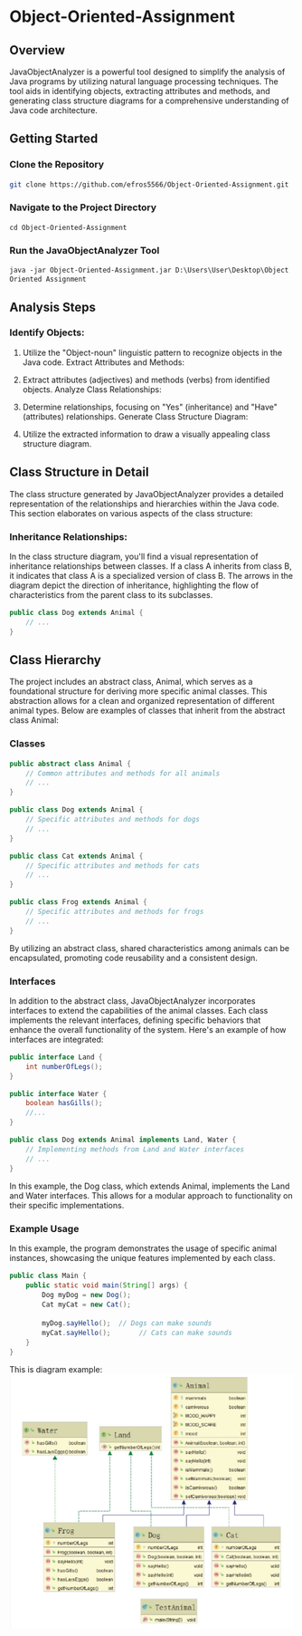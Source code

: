 # Object-Oriented-Assignment

## Overview

JavaObjectAnalyzer is a powerful tool designed to simplify the analysis of Java programs by utilizing natural language processing techniques. The tool aids in identifying objects, extracting attributes and methods, and generating class structure diagrams for a comprehensive understanding of Java code architecture.

## Getting Started

### Clone the Repository

```bash
git clone https://github.com/efros5566/Object-Oriented-Assignment.git
```

### Navigate to the Project Directory
```
cd Object-Oriented-Assignment
```
### Run the JavaObjectAnalyzer Tool
```
java -jar Object-Oriented-Assignment.jar D:\Users\User\Desktop\Object Oriented Assignment
```
## Analysis Steps
### Identify Objects:

1. Utilize the "Object-noun" linguistic pattern to recognize objects in the Java code.
Extract Attributes and Methods:

2. Extract attributes (adjectives) and methods (verbs) from identified objects.
Analyze Class Relationships:

3. Determine relationships, focusing on "Yes" (inheritance) and "Have" (attributes) relationships.
Generate Class Structure Diagram:

4. Utilize the extracted information to draw a visually appealing class structure diagram.

## Class Structure in Detail

The class structure generated by JavaObjectAnalyzer provides a detailed representation of the relationships and hierarchies within the Java code.
This section elaborates on various aspects of the class structure:

### Inheritance Relationships:

In the class structure diagram, you'll find a visual representation of inheritance relationships between classes. If a class A inherits from class B,
it indicates that class A is a specialized version of class B. The arrows in the diagram depict the direction of inheritance,
highlighting the flow of characteristics from the parent class to its subclasses.

```java
public class Dog extends Animal {
    // ...
}
```
## Class Hierarchy
The project includes an abstract class, Animal, which serves as a foundational structure for deriving more specific animal classes. This abstraction allows for a clean and organized representation of different animal types. Below are examples of classes that inherit from the abstract class Animal:
### Classes
```java
public abstract class Animal {
    // Common attributes and methods for all animals
    // ...
}
```
```java
public class Dog extends Animal {
    // Specific attributes and methods for dogs
    // ...
}
```
```java
public class Cat extends Animal {
    // Specific attributes and methods for cats
    // ...
}
```
```java
public class Frog extends Animal {
    // Specific attributes and methods for frogs
    // ...
}
```
By utilizing an abstract class, shared characteristics among animals can be encapsulated, promoting code reusability and a consistent design.

### Interfaces
In addition to the abstract class, JavaObjectAnalyzer incorporates interfaces to extend the capabilities of the animal classes. Each class implements the relevant interfaces, defining specific behaviors that enhance the overall functionality of the system. Here's an example of how interfaces are integrated:

```java
public interface Land {
    int numberOfLegs();
}
```
```java
public interface Water {
    boolean hasGills();
    //...
}
```
```java
public class Dog extends Animal implements Land, Water {
    // Implementing methods from Land and Water interfaces
    // ...
}
```
In this example, the Dog class, which extends Animal, implements the Land and Water interfaces. This allows for a modular approach to functionality on their specific implementations.


### Example Usage
In this example, the program demonstrates the usage of specific animal instances, showcasing the unique features implemented by each class.

```java
public class Main {
    public static void main(String[] args) {
        Dog myDog = new Dog();
        Cat myCat = new Cat();

        myDog.sayHello();  // Dogs can make sounds
        myCat.sayHello();       // Cats can make sounds
    }
}
```

This is diagram example:
![Alt text](דיאגרמה.jpg)


